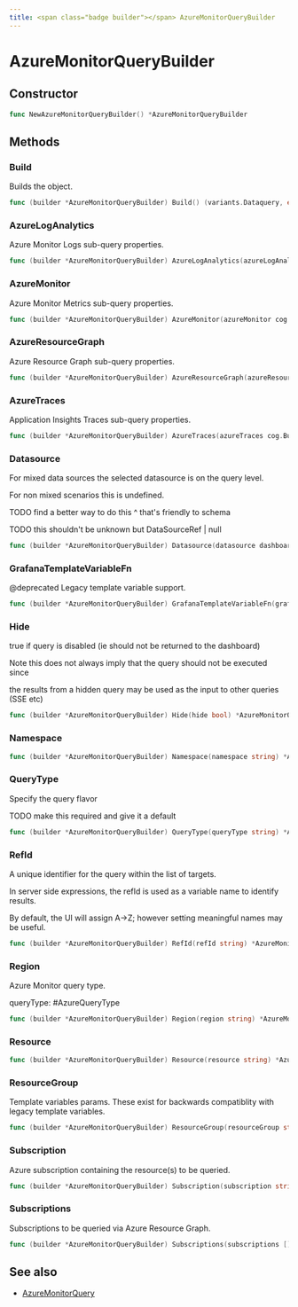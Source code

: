```yaml
---
title: <span class="badge builder"></span> AzureMonitorQueryBuilder
---
```

# <span class="badge builder"></span> AzureMonitorQueryBuilder

## Constructor

```go
func NewAzureMonitorQueryBuilder() *AzureMonitorQueryBuilder
```
## Methods

### <span class="badge object-method"></span> Build

Builds the object.

```go
func (builder *AzureMonitorQueryBuilder) Build() (variants.Dataquery, error)
```

### <span class="badge object-method"></span> AzureLogAnalytics

Azure Monitor Logs sub-query properties.

```go
func (builder *AzureMonitorQueryBuilder) AzureLogAnalytics(azureLogAnalytics cog.Builder[azuremonitor.AzureLogsQuery]) *AzureMonitorQueryBuilder
```

### <span class="badge object-method"></span> AzureMonitor

Azure Monitor Metrics sub-query properties.

```go
func (builder *AzureMonitorQueryBuilder) AzureMonitor(azureMonitor cog.Builder[azuremonitor.AzureMetricQuery]) *AzureMonitorQueryBuilder
```

### <span class="badge object-method"></span> AzureResourceGraph

Azure Resource Graph sub-query properties.

```go
func (builder *AzureMonitorQueryBuilder) AzureResourceGraph(azureResourceGraph cog.Builder[azuremonitor.AzureResourceGraphQuery]) *AzureMonitorQueryBuilder
```

### <span class="badge object-method"></span> AzureTraces

Application Insights Traces sub-query properties.

```go
func (builder *AzureMonitorQueryBuilder) AzureTraces(azureTraces cog.Builder[azuremonitor.AzureTracesQuery]) *AzureMonitorQueryBuilder
```

### <span class="badge object-method"></span> Datasource

For mixed data sources the selected datasource is on the query level.

For non mixed scenarios this is undefined.

TODO find a better way to do this ^ that's friendly to schema

TODO this shouldn't be unknown but DataSourceRef | null

```go
func (builder *AzureMonitorQueryBuilder) Datasource(datasource dashboard.DataSourceRef) *AzureMonitorQueryBuilder
```

### <span class="badge object-method"></span> GrafanaTemplateVariableFn

@deprecated Legacy template variable support.

```go
func (builder *AzureMonitorQueryBuilder) GrafanaTemplateVariableFn(grafanaTemplateVariableFn azuremonitor.GrafanaTemplateVariableQuery) *AzureMonitorQueryBuilder
```

### <span class="badge object-method"></span> Hide

true if query is disabled (ie should not be returned to the dashboard)

Note this does not always imply that the query should not be executed since

the results from a hidden query may be used as the input to other queries (SSE etc)

```go
func (builder *AzureMonitorQueryBuilder) Hide(hide bool) *AzureMonitorQueryBuilder
```

### <span class="badge object-method"></span> Namespace

```go
func (builder *AzureMonitorQueryBuilder) Namespace(namespace string) *AzureMonitorQueryBuilder
```

### <span class="badge object-method"></span> QueryType

Specify the query flavor

TODO make this required and give it a default

```go
func (builder *AzureMonitorQueryBuilder) QueryType(queryType string) *AzureMonitorQueryBuilder
```

### <span class="badge object-method"></span> RefId

A unique identifier for the query within the list of targets.

In server side expressions, the refId is used as a variable name to identify results.

By default, the UI will assign A->Z; however setting meaningful names may be useful.

```go
func (builder *AzureMonitorQueryBuilder) RefId(refId string) *AzureMonitorQueryBuilder
```

### <span class="badge object-method"></span> Region

Azure Monitor query type.

queryType: #AzureQueryType

```go
func (builder *AzureMonitorQueryBuilder) Region(region string) *AzureMonitorQueryBuilder
```

### <span class="badge object-method"></span> Resource

```go
func (builder *AzureMonitorQueryBuilder) Resource(resource string) *AzureMonitorQueryBuilder
```

### <span class="badge object-method"></span> ResourceGroup

Template variables params. These exist for backwards compatiblity with legacy template variables.

```go
func (builder *AzureMonitorQueryBuilder) ResourceGroup(resourceGroup string) *AzureMonitorQueryBuilder
```

### <span class="badge object-method"></span> Subscription

Azure subscription containing the resource(s) to be queried.

```go
func (builder *AzureMonitorQueryBuilder) Subscription(subscription string) *AzureMonitorQueryBuilder
```

### <span class="badge object-method"></span> Subscriptions

Subscriptions to be queried via Azure Resource Graph.

```go
func (builder *AzureMonitorQueryBuilder) Subscriptions(subscriptions []string) *AzureMonitorQueryBuilder
```

## See also

 * <span class="badge object-type-struct"></span> [AzureMonitorQuery](./object-AzureMonitorQuery.md)
